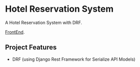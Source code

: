 

# Hotel Reservation System

A Hotel Reservation System with DRF.

[FrontEnd](https://github.com/aminabdii/royal-hotel).


## Project Features

* DRF (using Django Rest Framework for Serialize API Models)

